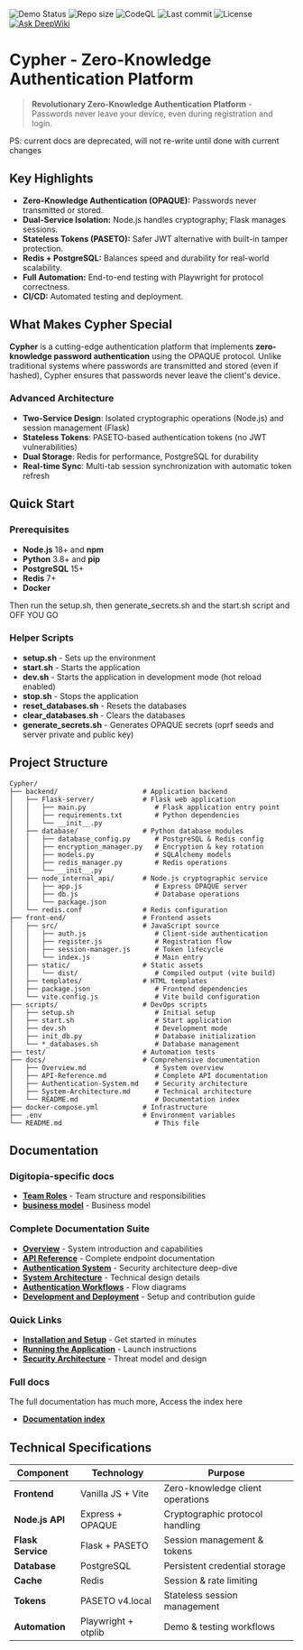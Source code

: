![Demo Status](https://github.com/RogueElectron/Cypher/actions/workflows/linux-test.yml/badge.svg)
![Repo size](https://img.shields.io/github/repo-size/RogueElectron/Cypher)
![CodeQL](https://github.com/RogueElectron/Cypher/actions/workflows/github-code-scanning/codeql/badge.svg)
![Last commit](https://img.shields.io/github/last-commit/RogueElectron/Cypher)
![License](https://img.shields.io/github/license/RogueElectron/Cypher?cacheSeconds=3600)
[![Ask DeepWiki](https://deepwiki.com/badge.svg)](https://deepwiki.com/RogueElectron/Cypher)
# Cypher - Zero-Knowledge Authentication Platform

> **Revolutionary Zero-Knowledge Authentication Platform** - Passwords never leave your device, even during registration and login.

PS: current docs are deprecated, will not re-write until done with current changes

## Key Highlights
- **Zero-Knowledge Authentication (OPAQUE):** Passwords never transmitted or stored.
- **Dual-Service Isolation:** Node.js handles cryptography; Flask manages sessions.
- **Stateless Tokens (PASETO):** Safer JWT alternative with built-in tamper protection.
- **Redis + PostgreSQL:** Balances speed and durability for real-world scalability.
- **Full Automation:** End-to-end testing with Playwright for protocol correctness.
- **CI/CD:** Automated testing and deployment.

## What Makes Cypher Special

**Cypher** is a cutting-edge authentication platform that implements **zero-knowledge password authentication** using the OPAQUE protocol. Unlike traditional systems where passwords are transmitted and stored (even if hashed), Cypher ensures that passwords never leave the client's device.

### Advanced Architecture
- **Two-Service Design**: Isolated cryptographic operations (Node.js) and session management (Flask)
- **Stateless Tokens**: PASETO-based authentication tokens (no JWT vulnerabilities)
- **Dual Storage**: Redis for performance, PostgreSQL for durability
- **Real-time Sync**: Multi-tab session synchronization with automatic token refresh

## Quick Start

### Prerequisites
- **Node.js** 18+ and **npm**
- **Python** 3.8+ and **pip**
- **PostgreSQL** 15+
- **Redis** 7+
- **Docker**

Then run the setup.sh, then generate_secrets.sh and the start.sh script and OFF YOU GO

### Helper Scripts
- **setup.sh** - Sets up the environment
- **start.sh** - Starts the application
- **dev.sh** - Starts the application in development mode (hot reload enabled)
- **stop.sh** - Stops the application
- **reset_databases.sh** - Resets the databases
- **clear_databases.sh** - Clears the databases
- **generate_secrets.sh** - Generates OPAQUE secrets (oprf seeds and server private and public key)

## Project Structure

```
Cypher/
├── backend/                     # Application backend
│   ├── Flask-server/            # Flask web application
│   │   ├── main.py                 # Flask application entry point
│   │   ├── requirements.txt        # Python dependencies
│   │   └── __init__.py
│   ├── database/                # Python database modules
│   │   ├── database_config.py      # PostgreSQL & Redis config
│   │   ├── encryption_manager.py   # Encryption & key rotation
│   │   ├── models.py               # SQLAlchemy models
│   │   ├── redis_manager.py        # Redis operations
│   │   └── __init__.py
│   ├── node_internal_api/       # Node.js cryptographic service
│   │   ├── app.js                  # Express OPAQUE server
│   │   ├── db.js                   # Database operations
│   │   └── package.json
│   └── redis.conf               # Redis configuration
├── front-end/                   # Frontend assets
│   ├── src/                     # JavaScript source
│   │   ├── auth.js                 # Client-side authentication
│   │   ├── register.js             # Registration flow
│   │   ├── session-manager.js      # Token lifecycle
│   │   └── index.js                # Main entry
│   ├── static/                  # Static assets
│   │   └── dist/                   # Compiled output (vite build)
│   ├── templates/               # HTML templates
│   ├── package.json                # Frontend dependencies
│   └── vite.config.js              # Vite build configuration
├── scripts/                     # DevOps scripts
│   ├── setup.sh                    # Initial setup
│   ├── start.sh                    # Start application
│   ├── dev.sh                      # Development mode
│   ├── init_db.py                  # Database initialization
│   └── *_databases.sh              # Database management
├── test/                        # Automation tests
├── docs/                        # Comprehensive documentation
│   ├── Overview.md                 # System overview
│   ├── API-Reference.md            # Complete API documentation
│   ├── Authentication-System.md    # Security architecture
│   ├── System-Architecture.md      # Technical architecture
│   └── README.md                   # Documentation index
├── docker-compose.yml           # Infrastructure
├── .env                         # Environment variables
└── README.md                       # This file
```

## Documentation

### Digitopia-specific docs
- **[Team Roles](docs/Team-Roles.md)** - Team structure and responsibilities
- **[business model](docs/business-model.md)** - Business model

### Complete Documentation Suite
- **[Overview](docs/Overview.md)** - System introduction and capabilities
- **[API Reference](docs/API-Reference.md)** - Complete endpoint documentation
- **[Authentication System](docs/Authentication-System.md)** - Security architecture deep-dive
- **[System Architecture](docs/System-Architecture.md)** - Technical design details
- **[Authentication Workflows](docs/Authentication-Workflows.md)** - Flow diagrams
- **[Development and Deployment](docs/Development-and-Deployment.md)** - Setup and contribution guide

### Quick Links
- **[Installation and Setup](docs/Installation-and-Setup.md)** - Get started in minutes
- **[Running the Application](docs/Running-the-Application.md)** - Launch instructions
- **[Security Architecture](docs/Security-Architecture.md)** - Threat model and design

### Full docs
The full documentation has much more, Access the index here
- **[Documentation index](docs/README.md)**

## Technical Specifications

| Component | Technology | Purpose |
|-----------|------------|---------|
| **Frontend** | Vanilla JS + Vite | Zero-knowledge client operations |
| **Node.js API** | Express + OPAQUE | Cryptographic protocol handling |
| **Flask Service** | Flask + PASETO | Session management & tokens |
| **Database** | PostgreSQL | Persistent credential storage |
| **Cache** | Redis | Session & rate limiting |
| **Tokens** | PASETO v4.local | Stateless session management |
| **Automation** | Playwright + otplib | Demo & testing workflows |

